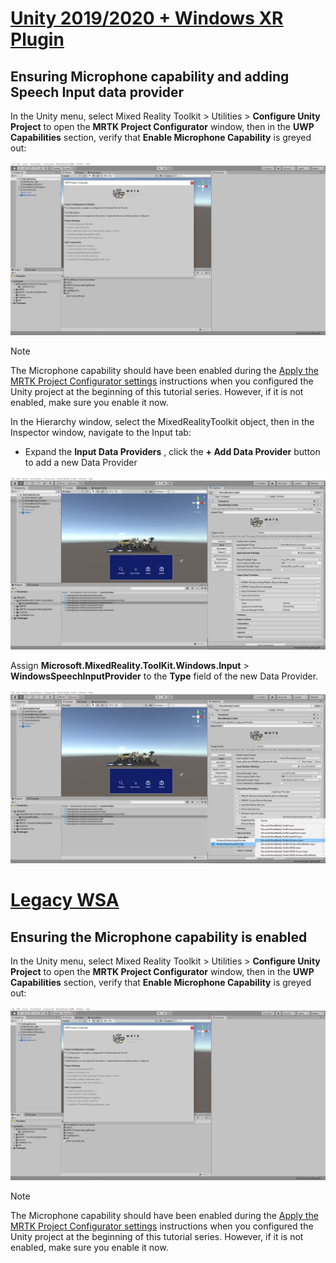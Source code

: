 # [Unity 2019/2020 + Windows XR Plugin](#tab/winxr)

## Ensuring Microphone capability and adding Speech Input data provider

In the Unity menu, select Mixed Reality Toolkit > Utilities > **Configure Unity Project** to open the **MRTK Project Configurator** window, then in the **UWP Capabilities** section, verify that **Enable Microphone Capability** is greyed out:

![Enable microphone capability](../images/mr-learning-base/base-09-section1-step1-1.png)

> [!NOTE]
> The Microphone capability should have been enabled during the [Apply the MRTK Project Configurator settings](../mr-learning-base-02.md#configuring-the-unity-project) instructions when you configured the Unity project at the beginning of this tutorial series. However, if it is not enabled, make sure you enable it now.

In the Hierarchy window, select the MixedRealityToolkit object, then in the Inspector window, navigate to the Input tab:

* Expand the **Input Data Providers** , click the **+ Add Data Provider** button to add a new Data Provider

![Adding new speech commands](../images/mr-learning-base/base-09-section1-step1-2.png)

Assign **Microsoft.MixedReality.ToolKit.Windows.Input** > **WindowsSpeechInputProvider** to the **Type** field of the new Data Provider.

![Adding new speech commands](../images/mr-learning-base/base-09-section1-step1-3.png)
# [Legacy WSA](#tab/wsa)

## Ensuring the Microphone capability is enabled

In the Unity menu, select Mixed Reality Toolkit > Utilities > **Configure Unity Project** to open the **MRTK Project Configurator** window, then in the **UWP Capabilities** section, verify that **Enable Microphone Capability** is greyed out:

![Enable microphone capability](../images/mr-learning-base/base-09-section1-step1-1.png)

> [!NOTE]
> The Microphone capability should have been enabled during the [Apply the MRTK Project Configurator settings](../mr-learning-base-02.md#creating-the-scene-and-configuring-mrtk) instructions when you configured the Unity project at the beginning of this tutorial series. However, if it is not enabled, make sure you enable it now.
